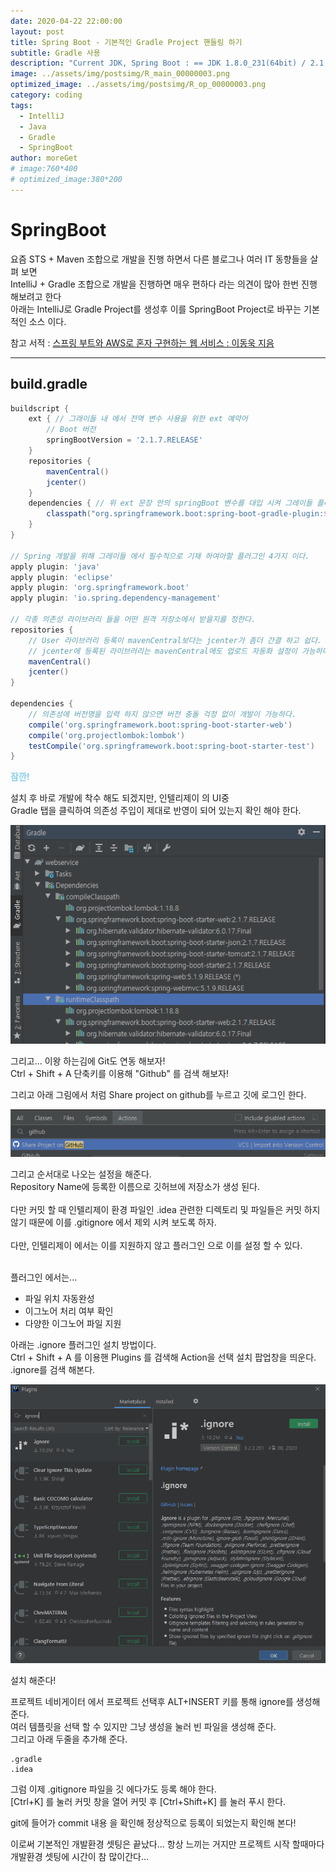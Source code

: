 ```yaml
---
date: 2020-04-22 22:00:00
layout: post
title: Spring Boot - 기본적인 Gradle Project 핸들링 하기
subtitle: Gradle 사용
description: "Current JDK, Spring Boot : == JDK 1.8.0_231(64bit) / 2.1.4"
image: ../assets/img/postsimg/R_main_00000003.png
optimized_image: ../assets/img/postsimg/R_op_00000003.png
category: coding
tags:
  - IntelliJ
  - Java
  - Gradle
  - SpringBoot
author: moreGet
# image:760*400
# optimized_image:380*200
---
```


# SpringBoot 

요즘 STS + Maven 조합으로 개발을 진행 하면서 다른 블로그나 여러 IT 동향들을 살펴 보면<br>
IntelliJ + Gradle 조합으로 개발을 진행하면 매우 편하다 라는 의견이 많아 한번 진행 해보려고 한다<br>
아래는 IntelliJ로 Gradle Project를 생성후 이를 SpringBoot Project로 바꾸는 기본적인 소스 이다.<br>

참고 서적 : <a href="https://search.naver.com/search.naver?sm=top_sug.pre&fbm=0&acr=1&acq=%EC%8A%A4%ED%94%84%EB%A7%81+%EB%B6%80%ED%8A%B8%EC%99%80+&qdt=0&ie=utf8&query=%EC%8A%A4%ED%94%84%EB%A7%81+%EB%B6%80%ED%8A%B8%EC%99%80+aws%EB%A1%9C+%ED%98%BC%EC%9E%90+%EA%B5%AC%ED%98%84%ED%95%98%EB%8A%94+%EC%9B%B9+%EC%84%9C%EB%B9%84%EC%8A%A4">스프링 부트와 AWS로 혼자 구현하는 웹 서비스 : 이동욱 지음</a>

---

## build.gradle

```gradle
buildscript {
    ext { // 그래이들 내 에서 전역 변수 사용을 위한 ext 예약어
        // Boot 버전
        springBootVersion = '2.1.7.RELEASE'
    }
    repositories {
        mavenCentral()
        jcenter()
    }
    dependencies { // 위 ext 문장 안의 springBoot 변수를 대입 시켜 그레이들 플러그인에서 의존성 을 받겠따는 의미
        classpath("org.springframework.boot:spring-boot-gradle-plugin:${springBootVersion}")
    }
}

// Spring 개발을 위해 그레이들 에서 필수적으로 기재 하여아할 플러그인 4가지 이다.
apply plugin: 'java'
apply plugin: 'eclipse'
apply plugin: 'org.springframework.boot'
apply plugin: 'io.spring.dependency-management'

// 각종 의존성 라이브러리 들을 어떤 원격 저장소에서 받을지를 정한다.
repositories {
    // User 라이브러리 등록이 mavenCentral보다는 jcenter가 좀더 간결 하고 쉽다.
    // jcenter에 등록된 라이브러리는 mavenCentral에도 업로드 자동화 설정이 가능하다.
    mavenCentral()
    jcenter()
}

dependencies {
    // 의존성에 버전명을 입력 하지 않으면 버전 충돌 걱정 없이 개발이 가능하다.
    compile('org.springframework.boot:spring-boot-starter-web')
    compile('org.projectlombok:lombok')
    testCompile('org.springframework.boot:spring-boot-starter-test')
}
```

<span style="color:skyBlue">**잠깐!**

설치 후 바로 개발에 착수 해도 되겠지만, 인텔리제이 의 UI중<br> Gradle 탭을 클릭하여 의존성 주입이 제대로 반영이 되어 있는지 확인 해야 한다.

![GradleTab](../assets/sources/GradleTab.png "tab")

그리고... 이왕 하는김에 Git도 연동 해보자!<br>
Ctrl + Shift + A 단축키를 이용해 "Github" 를 검색 해보자!

그리고 아래 그림에서 처럼 Share project on github를 누르고 깃에 로그인 한다.

![Ongit](../assets/sources/ongit.png "git")

그리고 순서대로 나오는 설정을 해준다.<br>
Repository Name에 등록한 이름으로 깃허브에 저장소가 생성 된다.<br>
<br>
다만 커밋 할 때 인텔리제이 환경 파일인 .idea 관련한 디렉토리 및 파일들은 커밋 하지 않기 때문에 이를 .gitignore 에서 제외 시켜 보도록 하자.<br>
<br>
다만, 인텔리제이 에서는 이를 지원하지 않고 플러그인 으로 이를 설정 할 수 있다.<br>
<br>

플러그인 에서는...
- 파일 위치 자동완성
- 이그노어 처리 여부 확인
- 다양한 이그노어 파일 지원

아래는 .ignore 플러그인 설치 방법이다.<br>
Ctrl + Shift + A 를 이용핸 Plugins 를 검색해 Action을 선택 설치 팝업창을 띄운다.<br>
.ignore를 검색 해본다.<br>

![ignore](../assets/sources/ignore.png "git")

설치 해준다!<br>

프로젝트 네비게이터 에서 프로젝트 선택후 ALT+INSERT 키를 통해 ignore를 생성해 준다.<br> 여러 템플릿을 선택 할 수 있지만 그냥 생성을 눌러 빈 파일을 생성해 준다.<br>
그리고 아래 두줄을 추가해 준다.

```gitignore
.gradle
.idea
```

그럼 이제 .gitignore 파일을 깃 에다가도 등록 해야 한다.<br>
[Ctrl+K] 를 눌러 커밋 창을 열어 커밋 후 [Ctrl+Shift+K] 를 눌러 푸시 한다.<br>

git에 들어가 commit 내용 을 확인해 정상적으로 등록이 되었는지 확인해 본다!<br>

이로써 기본적인 개발환경 셋팅은 끝났다... 항상 느끼는 거지만 프로젝트 시작 할때마다 개발환경 셋팅에 시간이 참 많이간다...